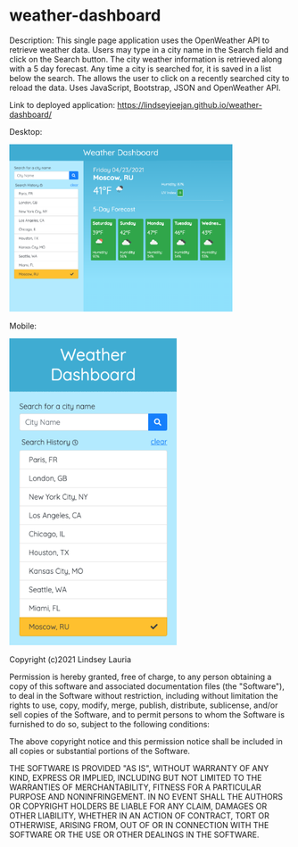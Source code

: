 # weather-dashboard
Description: This single page application uses the OpenWeather API to retrieve weather data. Users may type in a city name in the Search field and click on the Search button. The city weather information is retrieved along with a 5 day forecast. Any time a city is searched for, it is saved in a list below the search. The allows the user to click on a recently searched city to reload the data. Uses JavaScript, Bootstrap, JSON and OpenWeather API.

Link to deployed application:
https://lindseyjeejan.github.io/weather-dashboard/

Desktop:

<img src="assets/images/desktop.png" width="400">

Mobile:

<img src="assets/images/mobile.png" width="300">

Copyright (c)2021 Lindsey Lauria

Permission is hereby granted, free of charge, to any person obtaining a copy
of this software and associated documentation files (the "Software"), to deal
in the Software without restriction, including without limitation the rights
to use, copy, modify, merge, publish, distribute, sublicense, and/or sell
copies of the Software, and to permit persons to whom the Software is
furnished to do so, subject to the following conditions:

The above copyright notice and this permission notice shall be included in all
copies or substantial portions of the Software.

THE SOFTWARE IS PROVIDED "AS IS", WITHOUT WARRANTY OF ANY KIND, EXPRESS OR
IMPLIED, INCLUDING BUT NOT LIMITED TO THE WARRANTIES OF MERCHANTABILITY,
FITNESS FOR A PARTICULAR PURPOSE AND NONINFRINGEMENT. IN NO EVENT SHALL THE
AUTHORS OR COPYRIGHT HOLDERS BE LIABLE FOR ANY CLAIM, DAMAGES OR OTHER
LIABILITY, WHETHER IN AN ACTION OF CONTRACT, TORT OR OTHERWISE, ARISING FROM,
OUT OF OR IN CONNECTION WITH THE SOFTWARE OR THE USE OR OTHER DEALINGS IN THE
SOFTWARE.
